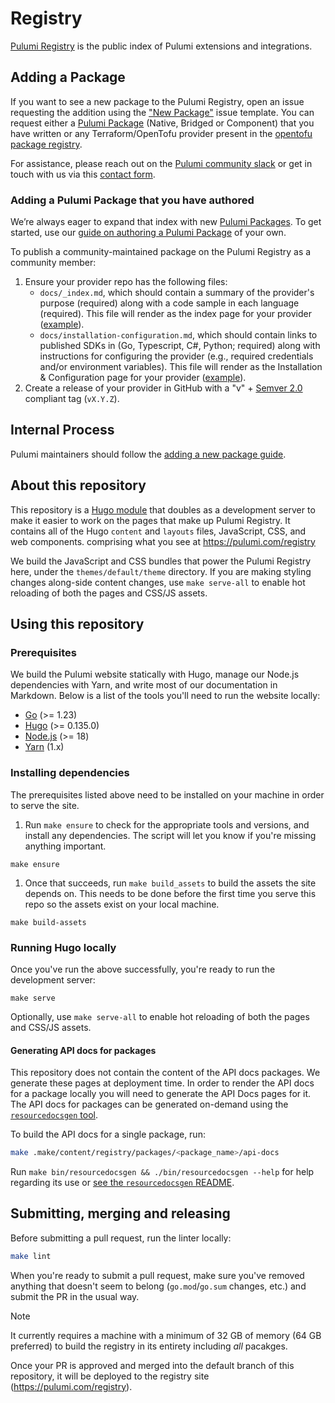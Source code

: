 # Registry

[Pulumi Registry](https://pulumi.com/registry) is the public index of Pulumi extensions and integrations.

## Adding a Package

If you want to see a new package to the Pulumi Registry, open an issue requesting the addition using the ["New Package"](https://github.com/pulumi/registry/issues/new?template=new-package.yml) issue template. You can request either a [Pulumi Package](https://www.pulumi.com/docs/guides/pulumi-packages/) (Native, Bridged or Component) that you have written or any Terraform/OpenTofu provider present in the [opentofu package registry](https://search.opentofu.org).

For assistance, please reach out on the [Pulumi community slack](https://slack.pulumi.com/) or get in touch with us via this [contact form](https://pulumi.com/contact/?form=registry).

### Adding a Pulumi Package that you have authored

We’re always eager to expand that index with new [Pulumi Packages](https://www.pulumi.com/docs/guides/pulumi-packages/). To get started, use our [guide on authoring a Pulumi Package](https://www.pulumi.com/docs/guides/pulumi-packages/how-to-author/) of your own.

To publish a community-maintained package on the Pulumi Registry as a community member:

1. Ensure your provider repo has the following files:
    * `docs/_index.md`, which should contain a summary of the provider's purpose (required) along with a code sample in each language (required). This file will render as the index page for your provider ([example](https://www.pulumi.com/registry/packages/aiven/)).
    * `docs/installation-configuration.md`, which should contain links to published SDKs in (Go, Typescript, C#, Python; required) along with instructions for configuring the provider (e.g., required credentials and/or environment variables). This file will render as the Installation & Configuration page for your provider ([example](https://www.pulumi.com/registry/packages/aiven/installation-configuration/)).
1. Create a release of your provider in GitHub with a "v" + [Semver 2.0](https://semver.org) compliant tag (`vX.Y.Z`).

## Internal Process

Pulumi maintainers should follow the [adding a new package guide](./docs/adding-a-new-package.md).

## About this repository

This repository is a [Hugo module](https://gohugo.io/hugo-modules/) that doubles as a development server to make it easier to work on the pages that make up Pulumi Registry. It contains all of the Hugo `content` and `layouts` files, JavaScript, CSS, and web components. comprising what you see at <https://pulumi.com/registry>

We build the JavaScript and CSS bundles that power the Pulumi Registry here, under the `themes/default/theme` directory. If you are making styling changes along-side content changes, use `make serve-all` to enable hot reloading of both the pages and CSS/JS assets.

## Using this repository

### Prerequisites

We build the Pulumi website statically with Hugo, manage our Node.js dependencies with Yarn, and write most of our documentation in Markdown. Below is a list of the tools you'll need to run the website locally:

* [Go](https://golang.org/) (>= 1.23)
* [Hugo](https://gohugo.io) (>= 0.135.0)
* [Node.js](https://nodejs.org/en/) (>= 18)
* [Yarn](https://classic.yarnpkg.com/en/) (1.x)

### Installing dependencies

The prerequisites listed above need to be installed on your machine in order to serve the site.

1. Run `make ensure` to check for the appropriate tools and versions, and install any dependencies. The script will let you know if you're missing anything important.
  
 ```
 make ensure
 ```

1. Once that succeeds, run `make build_assets` to build the assets the site depends on. This needs to be done before the first time you serve this repo so the assets exist on your local machine.

 ```
 make build-assets
 ```

### Running Hugo locally

Once you've run the above successfully, you're ready to run the development server:

```
make serve
```

Optionally, use `make serve-all` to enable hot reloading of both the pages and CSS/JS assets.

#### Generating API docs for packages

This repository does not contain the content of the API docs packages. We generate these pages at deployment time. In order to render the API docs for a package locally you will need to generate the API Docs pages for it. The API docs for packages can be generated on-demand using the [`resourcedocsgen` tool](tools/resourcedocsgen/README.md).

To build the API docs for a single package, run:

``` bash
make .make/content/registry/packages/<package_name>/api-docs
```

Run `make bin/resourcedocsgen && ./bin/resourcedocsgen --help` for help regarding its use or [see the `resourcedocsgen` README](tools/resourcedocsgen/README.md).

## Submitting, merging and releasing

Before submitting a pull request, run the linter locally:

```bash
make lint
```

When you're ready to submit a pull request, make sure you've removed anything that doesn't seem to belong (`go.mod`/`go.sum` changes, etc.) and submit the PR in the usual way.

> [!NOTE]
> It currently requires a machine with a minimum of 32 GB of memory (64 GB preferred) to build the registry in its entirety including *all* pacakges.

Once your PR is approved and merged into the default branch of this repository, it will be deployed to the registry site (<https://pulumi.com/registry>).
